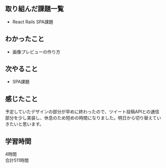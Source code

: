 ## 取り組んだ課題一覧
- React Rails SPA課題

## わかったこと
- 画像プレビューの作り方

## 次やること
- SPA課題

## 感じたこと
予定していたデザインの部分が早めに終わったので、ツイート投稿APIとの通信部分を少し実装し、休息のため短めの時間になりました。明日から切り替えていきたいと思います。

## 学習時間
4時間<br />
合計511時間